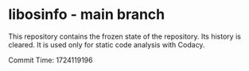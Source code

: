 # libosinfo - main branch

This repository contains the frozen state of the repository.
Its history is cleared. It is used only for static code
analysis with Codacy.

Commit Time: 1724119196